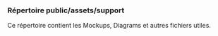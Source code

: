 ﻿### Répertoire public/assets/support

Ce répertoire contient les Mockups, Diagrams et autres fichiers utiles. 
